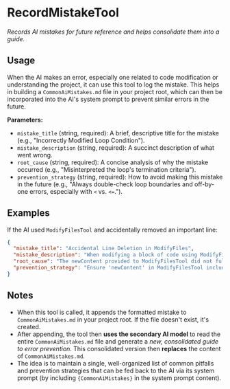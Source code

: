 ﻿# RecordMistakeTool

*Records AI mistakes for future reference and helps consolidate them into a guide.*

## Usage

When the AI makes an error, especially one related to code modification or understanding the project, it can use this tool to log the mistake. This helps in building a `CommonAiMistakes.md` file in your project root, which can then be incorporated into the AI's system prompt to prevent similar errors in the future.

**Parameters:**
-   `mistake_title` (string, required): A brief, descriptive title for the mistake (e.g., "Incorrectly Modified Loop Condition").
-   `mistake_description` (string, required): A succinct description of what went wrong.
-   `root_cause` (string, required): A concise analysis of why the mistake occurred (e.g., "Misinterpreted the loop's termination criteria").
-   `prevention_strategy` (string, required): How to avoid making this mistake in the future (e.g., "Always double-check loop boundaries and off-by-one errors, especially with `<` vs. `<=`.").

## Examples

If the AI used `ModifyFilesTool` and accidentally removed an important line:

```json
{
  "mistake_title": "Accidental Line Deletion in ModifyFiles",
  "mistake_description": "When modifying a block of code using ModifyFilesTool, an essential line of existing code was omitted from the newContent, effectively deleting it.",
  "root_cause": "The newContent provided to ModifyFilesTool did not fully replicate the surrounding context of the oldContent, leading to an incomplete replacement.",
  "prevention_strategy": "Ensure 'newContent' in ModifyFilesTool includes all necessary surrounding context lines from 'oldContent', only altering the specific lines intended for change. Double-check that the diff between oldContent and newContent accurately reflects *only* the desired modifications."
}
```

## Notes

-   When this tool is called, it appends the formatted mistake to `CommonAiMistakes.md` in your project root. If the file doesn't exist, it's created.
-   After appending, the tool then **uses the secondary AI model** to read the entire `CommonAiMistakes.md` file and generate a *new, consolidated guide to error prevention*. This consolidated version then **replaces** the content of `CommonAiMistakes.md`.
-   The idea is to maintain a single, well-organized list of common pitfalls and prevention strategies that can be fed back to the AI via its system prompt (by including `{CommonAiMistakes}` in the system prompt content).